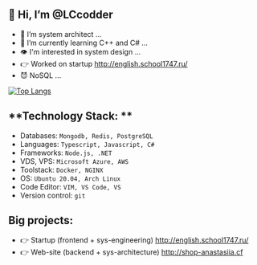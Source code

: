 ## 👋 Hi, I’m @LCcodder
- 👀 I’m system architect ...
- 🌱 I’m currently learning C++ and C# ...
- 👁️ I'm interested in system design ...
- 👉 Worked on startup http://english.school1747.ru/
- 😈 NoSQL ...

[![Top Langs](https://github-readme-stats.vercel.app/api/top-langs/?username=LCcodder&langs_count=10)](https://github.com/LCcodder/github-readme-stats)

## **Technology Stack: **
- Databases: `Mongodb, Redis, PostgreSQL`
- Languages: `Typescript, Javascript, C#`
- Frameworks: `Node.js, .NET`
- VDS, VPS: `Microsoft Azure, AWS`
- Toolstack: `Docker, NGINX`
- OS: `Ubuntu 20.04, Arch Linux`
- Code Editor: `VIM, VS Code, VS`
- Version control: `git`


## **Big projects:**
- 👉 Startup (frontend + sys-engineering) http://english.school1747.ru/
- 👉 Web-site (backend + sys-architecture) http://shop-anastasiia.cf
<!---
LCcodder/LCcodder is a ✨ special ✨ repository because its `README.md` (this file) appears on your GitHub profile.
You can click the Preview link to take a look at your changes.
--->
